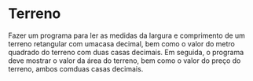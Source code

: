 # Terreno

Fazer um programa para ler as medidas da largura e comprimento de um terreno retangular com umacasa decimal, 
bem como o valor do metro quadrado do terreno com duas casas decimais. Em seguida,
o programa deve mostrar o valor da área do terreno, 
bem como o valor do preço do terreno,
ambos comduas casas decimais. 
